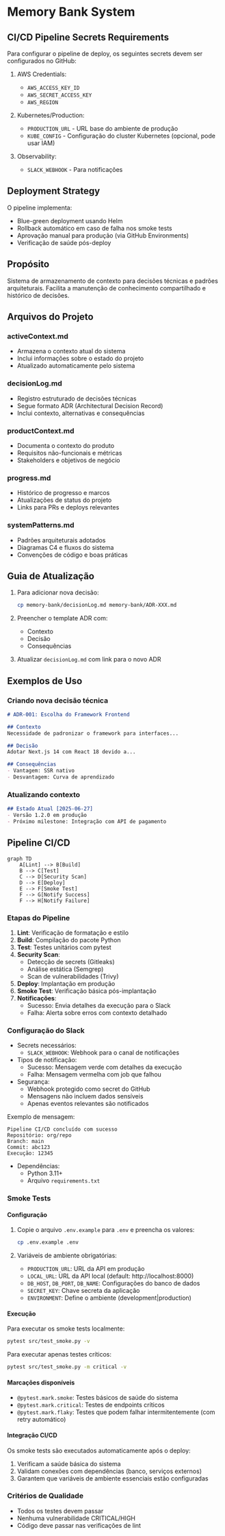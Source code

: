 # Memory Bank System

## CI/CD Pipeline Secrets Requirements

Para configurar o pipeline de deploy, os seguintes secrets devem ser configurados no GitHub:

1. AWS Credentials:
   - `AWS_ACCESS_KEY_ID`
   - `AWS_SECRET_ACCESS_KEY`
   - `AWS_REGION`

2. Kubernetes/Production:
   - `PRODUCTION_URL` - URL base do ambiente de produção
   - `KUBE_CONFIG` - Configuração do cluster Kubernetes (opcional, pode usar IAM)

3. Observability:
   - `SLACK_WEBHOOK` - Para notificações

## Deployment Strategy

O pipeline implementa:
- Blue-green deployment usando Helm
- Rollback automático em caso de falha nos smoke tests
- Aprovação manual para produção (via GitHub Environments)
- Verificação de saúde pós-deploy

## Propósito

Sistema de armazenamento de contexto para decisões técnicas e padrões arquiteturais.
Facilita a manutenção de conhecimento compartilhado e histórico de decisões.

## Arquivos do Projeto

### activeContext.md

- Armazena o contexto atual do sistema
- Inclui informações sobre o estado do projeto
- Atualizado automaticamente pelo sistema

### decisionLog.md

- Registro estruturado de decisões técnicas
- Segue formato ADR (Architectural Decision Record)
- Inclui contexto, alternativas e consequências

### productContext.md

- Documenta o contexto do produto
- Requisitos não-funcionais e métricas
- Stakeholders e objetivos de negócio

### progress.md

- Histórico de progresso e marcos
- Atualizações de status do projeto
- Links para PRs e deploys relevantes

### systemPatterns.md

- Padrões arquiteturais adotados
- Diagramas C4 e fluxos do sistema
- Convenções de código e boas práticas

## Guia de Atualização

1. Para adicionar nova decisão:

   ```bash
   cp memory-bank/decisionLog.md memory-bank/ADR-XXX.md
   ```

2. Preencher o template ADR com:
   - Contexto
   - Decisão
   - Consequências
3. Atualizar `decisionLog.md` com link para o novo ADR

## Exemplos de Uso

### Criando nova decisão técnica

```markdown
# ADR-001: Escolha do Framework Frontend

## Contexto
Necessidade de padronizar o framework para interfaces...

## Decisão
Adotar Next.js 14 com React 18 devido a...

## Consequências
- Vantagem: SSR nativo
- Desvantagem: Curva de aprendizado
```

### Atualizando contexto

```markdown
## Estado Atual [2025-06-27]
- Versão 1.2.0 em produção
- Próximo milestone: Integração com API de pagamento
```

## Pipeline CI/CD

```mermaid
graph TD
    A[Lint] --> B[Build]
    B --> C[Test]
    C --> D[Security Scan]
    D --> E[Deploy]
    E --> F[Smoke Test]
    F --> G[Notify Success]
    F --> H[Notify Failure]
```

### Etapas do Pipeline

1. **Lint**: Verificação de formatação e estilo
2. **Build**: Compilação do pacote Python
3. **Test**: Testes unitários com pytest
4. **Security Scan**:
   - Detecção de secrets (Gitleaks)
   - Análise estática (Semgrep)
   - Scan de vulnerabilidades (Trivy)
5. **Deploy**: Implantação em produção
6. **Smoke Test**: Verificação básica pós-implantação
7. **Notificações**:
   - Sucesso: Envia detalhes da execução para o Slack
   - Falha: Alerta sobre erros com contexto detalhado

### Configuração do Slack

- Secrets necessários:
  - `SLACK_WEBHOOK`: Webhook para o canal de notificações
- Tipos de notificação:
  - Sucesso: Mensagem verde com detalhes da execução
  - Falha: Mensagem vermelha com job que falhou
- Segurança:
  - Webhook protegido como secret do GitHub
  - Mensagens não incluem dados sensíveis
  - Apenas eventos relevantes são notificados

Exemplo de mensagem:

```
Pipeline CI/CD concluído com sucesso
Repositório: org/repo
Branch: main
Commit: abc123
Execução: 12345
```

- Dependências:
  - Python 3.11+
  - Arquivo `requirements.txt`

### Smoke Tests

#### Configuração

1. Copie o arquivo `.env.example` para `.env` e preencha os valores:
   ```bash
   cp .env.example .env
   ```

2. Variáveis de ambiente obrigatórias:
   - `PRODUCTION_URL`: URL da API em produção
   - `LOCAL_URL`: URL da API local (default: http://localhost:8000)
   - `DB_HOST`, `DB_PORT`, `DB_NAME`: Configurações do banco de dados
   - `SECRET_KEY`: Chave secreta da aplicação
   - `ENVIRONMENT`: Define o ambiente (development|production)

#### Execução

Para executar os smoke tests localmente:
```bash
pytest src/test_smoke.py -v
```

Para executar apenas testes críticos:
```bash
pytest src/test_smoke.py -m critical -v
```

#### Marcações disponíveis

- `@pytest.mark.smoke`: Testes básicos de saúde do sistema
- `@pytest.mark.critical`: Testes de endpoints críticos
- `@pytest.mark.flaky`: Testes que podem falhar intermitentemente (com retry automático)

#### Integração CI/CD

Os smoke tests são executados automaticamente após o deploy:
1. Verificam a saúde básica do sistema
2. Validam conexões com dependências (banco, serviços externos)
3. Garantem que variáveis de ambiente essenciais estão configuradas

### Critérios de Qualidade

- Todos os testes devem passar
- Nenhuma vulnerabilidade CRITICAL/HIGH
- Código deve passar nas verificações de lint
